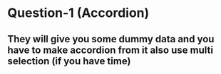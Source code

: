 # Question-1 (Accordion)
## They will give you some dummy data and you have to make accordion from it also use multi selection (if you have time)

